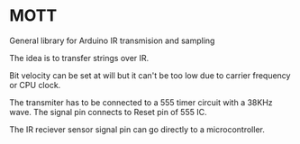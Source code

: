 # MOTT
 General library for Arduino IR transmision and sampling
 
 The idea is to transfer strings over IR.
 
 Bit velocity can be set at will but it can't be too low due to carrier frequency or CPU clock.
 
 The transmiter has to be connected to a 555 timer circuit with a 38KHz wave. The signal pin connects to Reset pin of 555 IC.
 
 The IR reciever sensor signal pin can go directly to a microcontroller.
